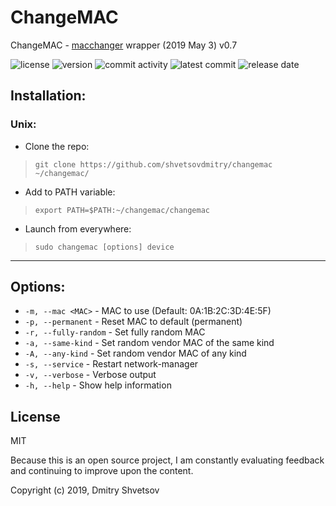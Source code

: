 # ChangeMAC

ChangeMAC - [macchanger](https://github.com/alobbs/macchanger) wrapper (2019 May 3) v0.7

![license](https://img.shields.io/github/license/shvetsovdmitry/changemac.svg?style=flat-square)
![version](https://img.shields.io/github/release/shvetsovdmitry/changemac.svg?style=flat-square)
![commit activity](https://img.shields.io/github/commit-activity/w/shvetsovdmitry/changemac.svg?style=flat-square)
![latest commit](https://img.shields.io/github/last-commit/shvetsovdmitry/changemac.svg?style=flat-square)
![release date](https://img.shields.io/github/release-date/shvetsovdmitry/changemac.svg?style=flat-square)

## Installation:

### Unix:

* Clone the repo:
> `git clone https://github.com/shvetsovdmitry/changemac ~/changemac/`

* Add to PATH variable:
> `export PATH=$PATH:~/changemac/changemac`

* Launch from everywhere:
> `sudo changemac [options] device`

***

## Options:
* `-m, --mac <MAC>` - MAC to use (Default: 0A:1B:2C:3D:4E:5F) 
* `-p, --permanent` - Reset MAC to default (permanent) 
* `-r, --fully-random` - Set fully random MAC 
* `-a, --same-kind` - Set random vendor MAC of the same kind 
* `-A, --any-kind` - Set random vendor MAC of any kind 
* `-s, --service` - Restart network-manager 
* `-v, --verbose` - Verbose output 
* `-h, --help` - Show help information

## License
MIT

Because this is an open source project, I am constantly evaluating feedback and continuing to improve upon the content.

Copyright (c) 2019, Dmitry Shvetsov
